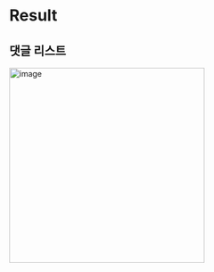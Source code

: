 # Result

## 댓글 리스트
<img width="350" alt="image" src="https://user-images.githubusercontent.com/29765842/203065316-3defde5a-c863-4cd0-a837-538e1030558c.png">
